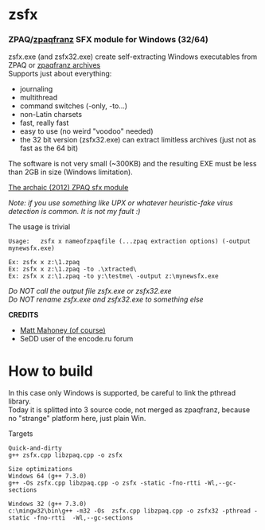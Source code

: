# zsfx
### ZPAQ/[zpaqfranz](https://github.com/fcorbelli/zpaqfranz)   SFX module for Windows (32/64) 
zsfx.exe (and zsfx32.exe) create self-extracting Windows executables from ZPAQ or [zpaqfranz archives](https://github.com/fcorbelli/zpaqfranz)  
Supports just about everything: 
- journaling
- multithread
- command switches (-only, -to...)
- non-Latin charsets
- fast, really fast
- easy to use (no weird "voodoo" needed)
- the 32 bit version (zsfx32.exe) can extract limitless archives (just not as fast as the 64 bit)

The software is not very small (~300KB) and the resulting EXE must be less than 2GB in size (Windows limitation).  

[The archaic (2012) ZPAQ sfx module](http://mattmahoney.net/dc/zpaqutil.html)  

_Note: if you use something like UPX or whatever heuristic-fake virus detection is common. It is not my fault :)_

The usage is trivial
```
Usage:   zsfx x nameofzpaqfile (...zpaq extraction options) (-output mynewsfx.exe)

Ex: zsfx x z:\1.zpaq
Ex: zsfx x z:\1.zpaq -to .\xtracted\
Ex: zsfx x z:\1.zpaq -to y:\testme\ -output z:\mynewsfx.exe
```
_Do NOT call the output file zsfx.exe or zsfx32.exe_  
_Do NOT rename zsfx.exe and zsfx32.exe to something else_

**CREDITS**  

- [Matt Mahoney (of course)](http://mattmahoney.net/)
- SeDD user of the encode.ru forum

# How to build
In this case only Windows is supported, be careful to link the pthread library.  
Today it is splitted into 3 source code, not merged as zpaqfranz, because no "strange" platform here, just plain Win.  

Targets
```
Quick-and-dirty
g++ zsfx.cpp libzpaq.cpp -o zsfx

Size optimizations
Windows 64 (g++ 7.3.0)
g++ -Os zsfx.cpp libzpaq.cpp -o zsfx -static -fno-rtti -Wl,--gc-sections

Windows 32 (g++ 7.3.0)
c:\mingw32\bin\g++ -m32 -Os  zsfx.cpp libzpaq.cpp -o zsfx32 -pthread -static -fno-rtti  -Wl,--gc-sections
```
